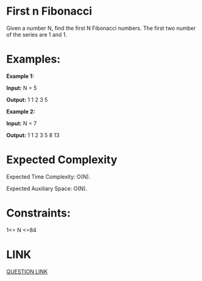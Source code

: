 # First n Fibonacci
Given a number N, find the first N Fibonacci numbers. The first two number of the series are 1 and 1.

# Examples:
**Example 1:**

**Input:**
N = 5

**Output:** 1 1 2 3 5

**Example 2:**

**Input:**
N = 7

**Output:** 1 1 2 3 5 8 13

# Expected Complexity
Expected Time Complexity: O(N).

Expected Auxiliary Space: O(N).

# Constraints:
1<= N <=84

# LINK
[QUESTION LINK](https://www.geeksforgeeks.org/problems/print-first-n-fibonacci-numbers1002/1?itm_source=geeksforgeeks&itm_medium=article&itm_campaign=practice_card)

